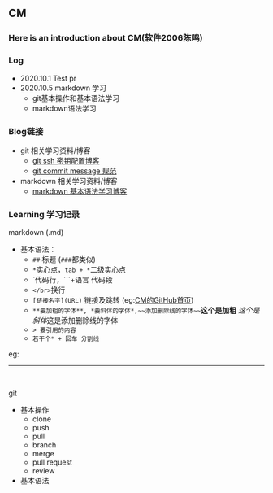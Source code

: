 
## CM
### Here is an introduction about CM(软件2006陈鸣) 



### Log
* 2020.10.1 Test pr
* 2020.10.5 markdown 学习
  * git基本操作和基本语法学习
  * markdown语法学习



### Blog链接

* git 相关学习资料/博客
  * [git ssh 密钥配置博客](https://www.jianshu.com/p/73018a8d168b)
  * [git commit message 规范](https://wadehuanglearning.blogspot.com/2019/05/commit-commit-commit-why-what-commit.html)
* markdown 相关学习资料/博客
  * [markdown 基本语法学习博客](https://www.jianshu.com/p/191d1e21f7ed)



### Learning 学习记录

markdown (.md)
* 基本语法：
  * `##` 标题 (`###`都类似)
  * `*`实心点，`tab + *`二级实心点
  * `代码行，```+语言 代码段
  * `</br>`换行
  * `[链接名字](URL)` 链接及跳转 (eg:[CM的GitHub首页](https://github.com/are-la)) 
  * `**要加粗的字体**, *要斜体的字体*,~~添加删除线的字体~~`**这个是加粗** *这个是斜体*~~这是添加删除线的字体~~
  * `> 要引用的内容`
  * `若干个* + 回车 分割线`

eg:

******



</br>

git
* 基本操作
  * clone
  * push
  * pull
  * branch
  * merge
  * pull request
  * review
* 基本语法


